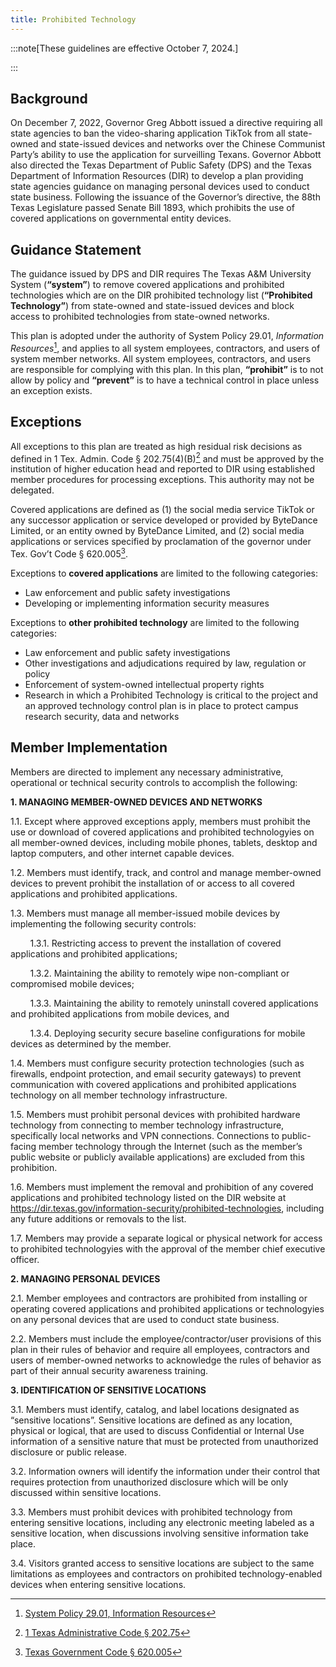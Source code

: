 ```yaml
---
title: Prohibited Technology
---
```


:::note[These guidelines are effective October 7, 2024.]

:::

## Background

On December 7, 2022, Governor Greg Abbott issued a directive requiring all state agencies to ban the video-sharing application TikTok from all state-owned and state-issued devices and networks over the Chinese Communist Party’s ability to use the application for surveilling Texans.  Governor Abbott also directed the Texas Department of Public Safety (DPS) and the Texas Department of Information Resources (DIR) to develop a plan providing state agencies guidance on managing personal devices used to conduct state business.  Following the issuance of the Governor’s directive, the 88th Texas Legislature passed Senate Bill 1893, which prohibits the use of covered applications on governmental entity devices.

## Guidance Statement

The guidance issued by DPS and DIR requires The Texas A&M University System (**“system”**) to remove covered applications and prohibited technologies which are on the DIR prohibited technology list (**“Prohibited Technology”**) from state-owned and state-issued devices and block access to prohibited technologies from state-owned networks.  

This plan is adopted under the authority of System Policy 29.01, _Information Resources_[^2], and applies to all system employees, contractors, and users of system member networks.  All system employees, contractors, and users are responsible for complying with this plan.  In this plan, **“prohibit”** is to not allow by policy and **“prevent”** is to have a technical control in place unless an exception exists.

## Exceptions

All exceptions to this plan are treated as high residual risk decisions as defined in 1 Tex. Admin. Code § 202.75(4)(B)[^3] and must be approved by the institution of higher education head and reported to DIR using established member procedures for processing exceptions.  This authority may not be delegated.  

Covered applications are defined as (1) the social media service TikTok or any successor application or service developed or provided by ByteDance Limited, or an entity owned by ByteDance Limited, and (2) social media applications or services specified by proclamation of the governor under Tex. Gov’t Code § 620.005[^4].

Exceptions to **covered applications** are limited to the following categories:

* Law enforcement and public safety investigations
* Developing or implementing information security measures

Exceptions to **other prohibited technology** are limited to the following categories:

* Law enforcement and public safety investigations
* Other investigations and adjudications required by law, regulation or policy
* Enforcement of system-owned intellectual property rights
* Research in which a Prohibited Technology is critical to the project and an approved technology control plan is in place to protect campus research security, data and networks

## Member Implementation

Members are directed to implement any necessary administrative, operational or technical security controls to accomplish the following:

**1. MANAGING MEMBER-OWNED DEVICES AND NETWORKS**

1.1. Except where approved exceptions apply, members must prohibit the use or download of covered applications and prohibited technologyies on all member-owned devices, including mobile phones, tablets, desktop and laptop computers, and other internet capable devices.

1.2. Members must identify, track, and control and manage member-owned devices to prevent prohibit the installation of or access to all covered applications and prohibited applications.

1.3. Members must manage all member-issued mobile devices by implementing the following security controls:

&nbsp;&nbsp;&nbsp;&nbsp;&nbsp;&nbsp;&nbsp;&nbsp;1.3.1. Restricting access to prevent the installation of covered applications and prohibited applications;

&nbsp;&nbsp;&nbsp;&nbsp;&nbsp;&nbsp;&nbsp;&nbsp;1.3.2. Maintaining the ability to remotely wipe non-compliant or compromised mobile devices; 

&nbsp;&nbsp;&nbsp;&nbsp;&nbsp;&nbsp;&nbsp;&nbsp;1.3.3. Maintaining the ability to remotely uninstall covered applications and prohibited applications from mobile devices, and 

&nbsp;&nbsp;&nbsp;&nbsp;&nbsp;&nbsp;&nbsp;&nbsp;1.3.4. Deploying security secure baseline configurations for mobile devices as determined by the member.

1.4. Members must configure security protection technologies (such as firewalls, endpoint protection, and email security gateways) to prevent communication with covered applications and prohibited applications technology on all member technology infrastructure.

1.5. Members must prohibit personal devices with prohibited hardware technology from connecting to member technology infrastructure, specifically local networks and VPN connections.  Connections to public-facing member technology through the Internet (such as the member’s public website or publicly available applications) are excluded from this prohibition.

1.6. Members must implement the removal and prohibition of any covered applications and prohibited technology listed on the DIR website at https://dir.texas.gov/information-security/prohibited-technologies, including any future additions or removals to the list.

1.7. Members may provide a separate logical or physical network for access to prohibited technologyies with the approval of the member chief executive officer.

**2. MANAGING PERSONAL DEVICES**

2.1. Member employees and contractors are prohibited from installing or operating covered applications and prohibited applications or technologyies on any personal devices that are used to conduct state business.

2.2. Members must include the employee/contractor/user provisions of this plan in their rules of behavior and require all employees, contractors and users of member-owned networks to acknowledge the rules of behavior as part of their annual security awareness training.

**3. IDENTIFICATION OF SENSITIVE LOCATIONS**

3.1. Members must identify, catalog, and label locations designated as “sensitive locations”.  Sensitive locations are defined as any location, physical or logical, that are used to discuss Confidential or Internal Use information of a sensitive nature that must be protected from unauthorized disclosure or public release.

3.2. Information owners will identify the information under their control that requires protection from unauthorized disclosure which will be only discussed within sensitive locations.

3.3. Members must prohibit devices with prohibited technology from entering sensitive locations, including any electronic meeting labeled as a sensitive location, when discussions involving sensitive information take place.

3.4. Visitors granted access to sensitive locations are subject to the same limitations as employees and contractors on prohibited technology-enabled devices when entering sensitive locations.

[^1]: [Tex. S.B. 1893, 88th Leg., R.S. (2023)](https://capitol.texas.gov/tlodocs/88R/billtext/html/SB01893F.htm)
[^2]: [System Policy 29.01, Information Resources](https://policies.tamus.edu/29-01.pdf)
[^3]: [1 Texas Administrative Code § 202.75](https://texreg.sos.state.tx.us/public/readtac$ext.TacPage?sl=R&app=9&p_dir=&p_rloc=&p_tloc=&p_ploc=&pg=1&p_tac=&ti=1&pt=10&ch=202&rl=75)
[^4]: [Texas Government Code § 620.005](https://statutes.capitol.texas.gov/Docs/GV/htm/GV.620.htm#620.005)
